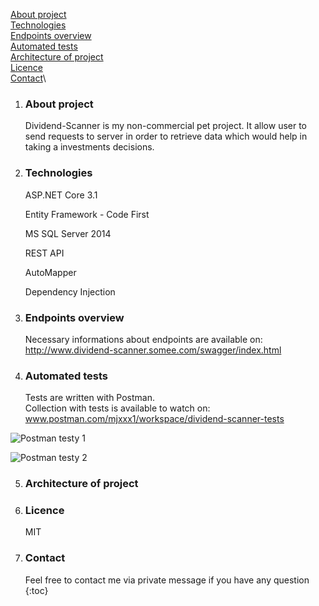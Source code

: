 [About project](http://github.com/mjxxx1/Dividend-Scanner/blob/master/README.md#about-project)\
[Technologies](http://github.com/mjxxx1/Dividend-Scanner/blob/master/README.md#technologies)\
[Endpoints overview](http://github.com/mjxxx1/Dividend-Scanner/blob/master/README.md#endpoints-overview)\
[Automated tests](http://github.com/mjxxx1/Dividend-Scanner/blob/master/README.md#automated-tests)\
[Architecture of project](http://github.com/mjxxx1/Dividend-Scanner/blob/master/README.md#architecture-of-project)\
[Licence](http://github.com/mjxxx1/Dividend-Scanner/blob/master/README.md#licence)\
[Contact](http://github.com/mjxxx1/Dividend-Scanner/blob/master/README.md#contact)\

1. ### About project

   Dividend-Scanner is my non-commercial pet project. It allow user to send requests to server in order to retrieve data which would help in taking a investments decisions. 

2. ### Technologies

   ASP.NET Core 3.1

   Entity Framework - Code First

   MS SQL Server 2014

   REST API

   AutoMapper

   Dependency Injection

3. ### Endpoints overview

	Necessary informations about endpoints are available on:\
	http://www.dividend-scanner.somee.com/swagger/index.html

4. ### Automated tests

   Tests are written with Postman.\
   Collection with tests is available to watch on:\
   www.postman.com/mjxxx1/workspace/dividend-scanner-tests 
   
![Postman testy 1](https://user-images.githubusercontent.com/50848713/133991617-976702dd-6482-40e6-8a99-6cc09ae1ff54.png)

![Postman testy 2](https://user-images.githubusercontent.com/50848713/133991639-c551c2a6-d4c5-41f2-b677-a4c6410d7ea4.png)



5. ### Architecture of project

6. ### Licence

   MIT

7. ### Contact

   Feel free to contact me via private message if you have any question
   {:toc}


